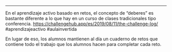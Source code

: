 ---
En el aprendizaje activo basado en retos, el concepto de “deberes” es bastante diferente a lo que hay en un curso de clases tradicionales tipo conferencia.
https://challengehub.app/es/2019/08/11/the-challenge-log/
#aprendizajeactivo #aulainvertida

En lugar de eso, los alumnos mantienen al día un cuaderno de retos que contiene todo el trabajo que los alumnos hacen para completar cada reto.
